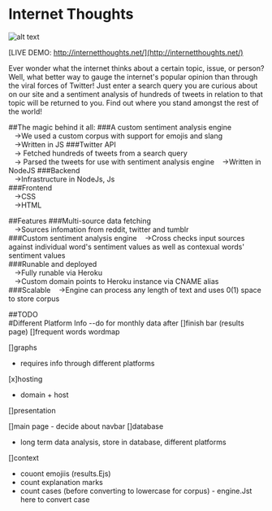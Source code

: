 # Internet Thoughts

![alt text](https://github.com/tash-had/YHack_2016/blob/master/views/photos/logoInnerShadow.png?raw=true "Oh my.... what a beautiful Readme")

[LIVE DEMO: http://internetthoughts.net/](http://internetthoughts.net/)

Ever wonder what the internet thinks about a certain topic, issue, or person? Well, what better way to gauge the internet's popular opinion than through the viral forces of Twitter! Just enter a search query you are curious about on our site and a sentiment analysis of hundreds of tweets in relation to that topic will be returned to you. Find out where you stand amongst the rest of the world!

##The magic behind it all:
###A custom sentiment analysis engine   
&nbsp;&nbsp;&nbsp;->We used a custom corpus with support for emojis and slang   
&nbsp;&nbsp;&nbsp;->Written in JS
###Twitter API   
&nbsp;&nbsp;&nbsp;-> Fetched hundreds of tweets from a search query   
&nbsp;&nbsp;&nbsp;-> Parsed the tweets for use with sentiment analysis engine
&nbsp;&nbsp;&nbsp;->Written in NodeJS
###Backend   
&nbsp;&nbsp;&nbsp;->Infrastructure in NodeJs, Js   
###Frontend   
&nbsp;&nbsp;&nbsp;->CSS   
&nbsp;&nbsp;&nbsp;->HTML   

##Features
###Multi-source data fetching   
&nbsp;&nbsp;&nbsp;->Sources infomation from reddit, twitter and tumblr   
###Custom sentiment analysis engine
&nbsp;&nbsp;&nbsp;->Cross checks input sources against individual word's sentiment values as well as contexual words' sentiment values   
###Runable and deployed   
&nbsp;&nbsp;&nbsp;->Fully runable via Heroku   
&nbsp;&nbsp;&nbsp;->Custom domain points to Heroku instance via CNAME alias   
###Scalable
&nbsp;&nbsp;&nbsp;->Engine can process any length of text and uses 0(1) space to store corpus   


##TODO  
#Different Platform Info 
--do for monthly data after
[]finish bar (results page) 
[]frequent words  wordmap 

[]graphs 
- requires info through different platforms


[x]hosting 
 - domain + host 

[]presentation 


[]main page - decide about navbar 
[]database  
- long term data analysis, store in database, different platforms 


[]context
- couont emojiis (results.Ejs) 
- count explanation marks
- count cases (before converting to lowercase for corpus) - engine.Jst here to convert case
